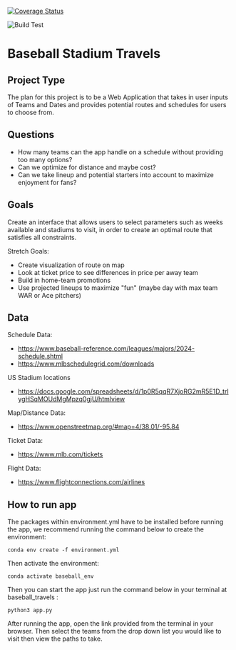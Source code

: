 [![Coverage Status](https://coveralls.io/repos/github/ttan06/baseball_travels/badge.svg?branch=main)](https://coveralls.io/github/ttan06/baseball_travels?branch=main)

![Build Test](https://github.com/github/docs/actions/workflows/main.yml/badge.svg)
# Baseball Stadium Travels

## Project Type

The plan for this project is to be a Web Application that takes in user inputs of Teams and Dates and provides potential routes and schedules for users to choose from.

## Questions

* How many teams can the app handle on a schedule without providing too many options?
* Can we optimize for distance and maybe cost?
* Can we take lineup and potential starters into account to maximize enjoyment for fans?


## Goals

Create an interface that allows users to select parameters such as weeks available and stadiums to visit, in order to create an optimal route that satisfies all constraints. 

Stretch Goals:
* Create visualization of route on map
* Look at ticket price to see differences in price per away team
* Build in home-team promotions
* Use projected lineups to maximize "fun" (maybe day with max team WAR or Ace pitchers)


## Data

Schedule Data: 
* https://www.baseball-reference.com/leagues/majors/2024-schedule.shtml 
* https://www.mlbschedulegrid.com/downloads

US Stadium locations
* https://docs.google.com/spreadsheets/d/1p0R5qqR7XjoRG2mR5E1D_trlygHSqMOUdMgMpzq0gjU/htmlview

Map/Distance Data:
* https://www.openstreetmap.org/#map=4/38.01/-95.84 

Ticket Data: 
* https://www.mlb.com/tickets

Flight Data: 
* https://www.flightconnections.com/airlines

## How to run app

The packages within environment.yml have to be installed before running the app, we recommend running the command below to create the environment:

```
conda env create -f environment.yml
```

Then activate the environment: 

```
conda activate baseball_env
```

Then you can start the app just run the command below in your terminal at baseball_travels : 

```
python3 app.py
```

After running the app, open the link provided from the terminal in your browser. Then select the teams from the drop down list you would like to visit then view the paths to take. 





